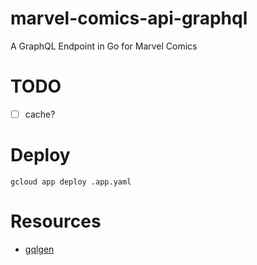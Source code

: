 # marvel-comics-api-graphql
A GraphQL Endpoint in Go for Marvel Comics

# TODO

- [ ] cache?

# Deploy

```
gcloud app deploy .app.yaml
```

# Resources

+ [gqlgen](https://github.com/99designs/gqlgen)
